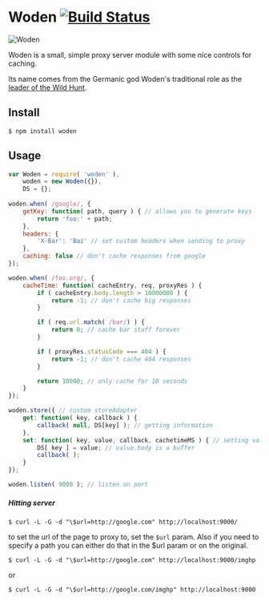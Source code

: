 # Woden [![Build Status](https://travis-ci.org/honeinc/woden.svg?branch=master)](https://travis-ci.org/honeinc/woden)

![Woden](https://cloud.githubusercontent.com/assets/273857/5469053/e6c140a2-858b-11e4-97b1-ee4c1a39d352.png)

Woden is a small, simple proxy server module with some nice controls for caching.

Its name comes from the Germanic god Woden's traditional role as the [leader of the Wild Hunt](http://en.wikipedia.org/wiki/W%C5%8Dden#Medieval_and_early_modern_folklore).

## Install 

    $ npm install woden
    
## Usage

```javascript
var Woden = require( 'woden' ),
    woden = new Woden({}),
    DS = {};
    
woden.when( /google/, {
    getKey: function( path, query ) { // allows you to generate keys
        return 'foo:' + path; 
    },
    headers: {
        'X-Bar': 'Baz' // set custom headers when sending to proxy
    },
    caching: false // don't cache responses from google
});

woden.when( /foo.org/, {
    cacheTime: function( cacheEntry, req, proxyRes ) {
        if ( cacheEntry.body.length > 10000000 ) {
            return -1; // don't cache big responses
        }

        if ( req.url.match( /bar/) ) {
            return 0; // cache bar stuff forever
        }

        if ( proxyRes.statusCode === 404 ) {
            return -1; // don't cache 404 responses
        }

        return 10000; // only cache for 10 seconds
    }  
});

woden.store({ // custom storeAdapter
    get: function( key, callback ) {
        callback( null, DS[key] ); // getting information
    },
    set: function( key, value, callback, cachetimeMS ) { // setting values to store
        DS[ key ] = value; // value.body is a buffer 
        callback( );
    }
});

woden.listen( 9000 ); // listen on port
```

##### Hitting server

    $ curl -L -G -d "\$url=http://google.com" http://localhost:9000/
    
to set the url of the page to proxy to, set the `$url` param. Also if you need to specify a path you can either do that in the $url param or on the original.

    $ curl -L -G -d "\$url=http://google.com" http://localhost:9000/imghp

or 

    $ curl -L -G -d "\$url=http://google.com/imghp" http://localhost:9000
  
